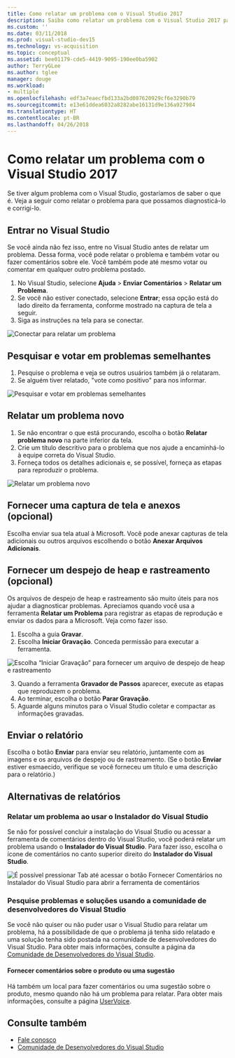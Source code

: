 ```yaml
---
title: Como relatar um problema com o Visual Studio 2017
description: Saiba como relatar um problema com o Visual Studio 2017 para a Microsoft para que possamos diagnosticá-lo e corrigi-lo.
ms.custom: ''
ms.date: 03/11/2018
ms.prod: visual-studio-dev15
ms.technology: vs-acquisition
ms.topic: conceptual
ms.assetid: bee01179-cde5-4419-9095-190ee0ba5902
author: TerryGLee
ms.author: tglee
manager: douge
ms.workload:
- multiple
ms.openlocfilehash: edf3a7eaecfbd133a2bd087620929cf6e3290b79
ms.sourcegitcommit: e13e61ddea6032a8282abe16131d9e136a927984
ms.translationtype: HT
ms.contentlocale: pt-BR
ms.lasthandoff: 04/26/2018
---
```

# <a name="how-to-report-a-problem-with-visual-studio-2017"></a>Como relatar um problema com o Visual Studio 2017

Se tiver algum problema com o Visual Studio, gostaríamos de saber o que é. Veja a seguir como relatar o problema para que possamos diagnosticá-lo e corrigi-lo.

## <a name="sign-in-to-visual-studio"></a>Entrar no Visual Studio

Se você ainda não fez isso, entre no Visual Studio antes de relatar um problema. Dessa forma, você pode relatar o problema e também votar ou fazer comentários sobre ele. Você também pode até mesmo votar ou comentar em qualquer outro problema postado.

1. No Visual Studio, selecione **Ajuda** > **Enviar Comentários** > **Relatar um Problema**.
2. Se você não estiver conectado, selecione **Entrar**; essa opção está do lado direito da ferramenta, conforme mostrado na captura de tela a seguir.
3. Siga as instruções na tela para se conectar.

 ![Conectar para relatar um problema](../ide/media/sign-in-new-ux.png "Conectar para relatar um problema")

## Pesquisar e votar em problemas semelhantes <a name="search_and_vote"></a>

1. Pesquise o problema e veja se outros usuários também já o relataram.
2. Se alguém tiver relatado, "vote como positivo" para nos informar.

  ![Pesquisar e votar em problemas semelhantes](../ide/media/search-and-vote.png "Pesquisar e votar em problemas semelhantes")

## Relatar um problema novo <a name="report_new_problem"></a>

1. Se não encontrar o que está procurando, escolha o botão **Relatar problema novo** na parte inferior da tela.
2. Crie um título descritivo para o problema que nos ajude a encaminhá-lo à equipe correta do Visual Studio.
3. Forneça todos os detalhes adicionais e, se possível, forneça as etapas para reproduzir o problema.

  ![Relatar um problema novo](../ide/media/report-new-problem.png "Relatar um problema novo")

## Fornecer uma captura de tela e anexos (opcional) <a name="provide_screenshots"></a>

 Escolha enviar sua tela atual à Microsoft. Você pode anexar capturas de tela adicionais ou outros arquivos escolhendo o botão **Anexar Arquivos Adicionais**.

## Fornecer um despejo de heap e rastreamento (opcional) <a name="provide_a_trace_and_heap_dump"></a>

Os arquivos de despejo de heap e rastreamento são muito úteis para nos ajudar a diagnosticar problemas. Apreciamos quando você usa a ferramenta **Relatar um Problema** para registrar as etapas de reprodução e enviar os dados para a Microsoft. Veja como fazer isso.

1. Escolha a guia **Gravar**.
2. Escolha **Iniciar Gravação**. Conceda permissão para executar a ferramenta.

  ![Escolha “Iniciar Gravação” para fornecer um arquivo de despejo de heap e rastreamento ](../ide/media/record-dialog-box.png "Fornecer arquivo de despejo de heap e rastreamento")

3. Quando a ferramenta **Gravador de Passos** aparecer, execute as etapas que reproduzem o problema.
4. Ao terminar, escolha o botão **Parar Gravação**.
5. Aguarde alguns minutos para o Visual Studio coletar e compactar as informações gravadas.

## Enviar o relatório <a name="submit_the_report"></a>

 Escolha o botão **Enviar** para enviar seu relatório, juntamente com as imagens e os arquivos de despejo ou de rastreamento. (Se o botão **Enviar** estiver esmaecido, verifique se você forneceu um título e uma descrição para o relatório.)

## Alternativas de relatórios <a name="alternate_reporting"></a>

### <a name="report-a-problem-by-using-the-visual-studio-installer"></a>Relatar um problema ao usar o Instalador do Visual Studio

Se não for possível concluir a instalação do Visual Studio ou acessar a ferramenta de comentários dentro do Visual Studio, você poderá relatar um problema usando o **Instalador do Visual Studio**. Para fazer isso, escolha o ícone de comentários no canto superior direito do **Instalador do Visual Studio**.

 ![É possível pressionar Tab até acessar o botão Fornecer Comentários no Instalador do Visual Studio para abrir a ferramenta de comentários](../install/media/report-a-problem.png)

### <a name="search-for-problems-and-solutions-by-using-the-visual-studio-developer-community"></a>Pesquise problemas e soluções usando a comunidade de desenvolvedores do Visual Studio

Se você não quiser ou não puder usar o Visual Studio para relatar um problema, há a possibilidade de que o problema já tenha sido relatado e uma solução tenha sido postada na comunidade de desenvolvedores do Visual Studio. Para obter mais informações, consulte a página da [Comunidade de Desenvolvedores do Visual Studio](https://developercommunity.visualstudio.com/).

#### <a name="provide-product-feedback-or-a-suggestion"></a>Fornecer comentários sobre o produto ou uma sugestão

Há também um local para fazer comentários ou uma sugestão sobre o produto, mesmo quando não há um problema para relatar. Para obter mais informações, consulte a página [UserVoice](https://visualstudio.uservoice.com/forums/121579-visual-studio-ide).

## <a name="see-also"></a>Consulte também

* [Fale conosco](../ide/talk-to-us.md)
* [Comunidade de Desenvolvedores do Visual Studio](https://developercommunity.visualstudio.com/)
